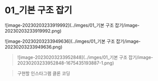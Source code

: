                                                                                                                                                                                                                                                                                                                                                                                                                                                                                                        

# 01_기본 구조 잡기

![image-20230203233919992](../imges/01_기본 구조 잡기/image-20230203233919992.png)

![image-20230203233949636](../imges/01_기본 구조 잡기/image-20230203233949636.png)

> ![image-20230203233952848](../imges/01_기본 구조 잡기/image-20230203233952848-1675435193887-1.png)

> 구현할 인스타그램 클론 코딩



